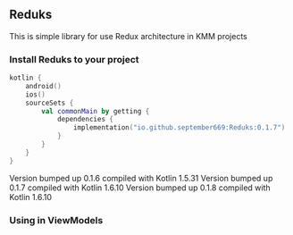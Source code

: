 ## Reduks

This is simple library for use Redux architecture in KMM projects

### Install Reduks to your project

```kotlin
kotlin {
    android()
    ios()
    sourceSets {
        val commonMain by getting {
            dependencies {
                implementation("io.github.september669:Reduks:0.1.7")
            }
        }
    }
}
```

Version bumped up 0.1.6 compiled with Kotlin 1.5.31
Version bumped up 0.1.7 compiled with Kotlin 1.6.10
Version bumped up 0.1.8 compiled with Kotlin 1.6.10

### Using in ViewModels

```kotlin

```